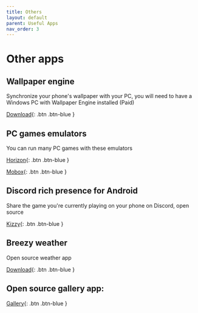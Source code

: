 ```yaml
---
title: Others
layout: default
parent: Useful Apps
nav_order: 3
---
```

# Other apps

## Wallpaper engine
Synchronize your phone's wallpaper with your PC, you will need to have a Windows PC with Wallpaper Engine installed (Paid)

[Download](https://play.google.com/store/apps/details?id=io.wallpaperengine.weclient){: .btn .btn-blue }

## PC games emulators 
You can run many PC games with these emulators

[Horizon](https://github.com/HorizonEmuTeam/Horizon-Emu){: .btn .btn-blue }

[Mobox](https://github.com/olegos2/mobox){: .btn .btn-blue }

## Discord rich presence for Android
Share the game you're currently playing on your phone on Discord, open source 

[Kizzy](https://github.com/dead8309/Kizzy){: .btn .btn-blue }

## Breezy weather
Open source weather app

[Download](https://github.com/breezy-weather/breezy-weather){: .btn .btn-blue }

## Open source gallery app:
[Gallery](https://github.com/IacobIonut01/Gallery){: .btn .btn-blue }